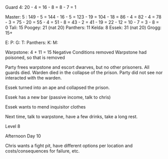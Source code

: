 Guard 4: 20 - 4 = 16 - 8 = 8 - 7 = 1

Master: 5 : 149 - 5 = 144 - 16 - 5 = 123 - 19 = 104 - 18 = 86 - 4 = 82 - 4 = 78 - 3 = 75 - 20 = 55 - 4 = 51 - 8 = 43 - 2 = 41 - 19 = 22 - 12 = 10 - 7 = 3 - 8 = 0
Tali: 15
Poogey: 21 (nat 20)
Panthers: 11
Kelda: 8
Essek: 31 (nat 20)
Grogg: 15+

E:
P:
G:
T:
Panthers:
K:
M:

Warpstone: 4 + 11 = 15
Negative Conditions removed
Warpstone had poisoned, so that is removed

Party frees warpstone and escort dwarves, but no other prisoners. All guards died. Warden died in the collapse of the prison. Party did not see nor interacted with the warden.

Essek turned into an ape and collapsed the prison.

Essek has a new bar (passive income, talk to chris)

Essek wants to mend inquisitor clothes

Next time, talk to warpstone, have a few drinks, take a long rest.

Level 8

Afternoon Day 10

Chris wants a fight pit, have different options per location and costs/consequences for failure, etc. 